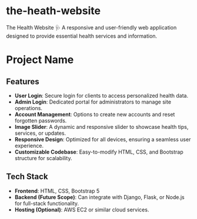 # the-heath-website
The Health Website 🩺 A responsive and user-friendly web application designed to provide essential health services and information. 

# Project Name

## Features
- **User Login**: Secure login for clients to access personalized health data.
- **Admin Login**: Dedicated portal for administrators to manage site operations.
- **Account Management**: Options to create new accounts and reset forgotten passwords.
- **Image Slider**: A dynamic and responsive slider to showcase health tips, services, or updates.
- **Responsive Design**: Optimized for all devices, ensuring a seamless user experience.
- **Customizable Codebase**: Easy-to-modify HTML, CSS, and Bootstrap structure for scalability.

## Tech Stack
- **Frontend**: HTML, CSS, Bootstrap 5
- **Backend (Future Scope)**: Can integrate with Django, Flask, or Node.js for full-stack functionality.
- **Hosting (Optional)**: AWS EC2 or similar cloud services.
